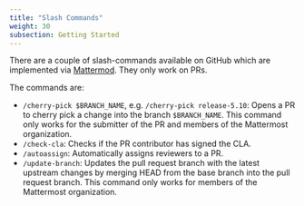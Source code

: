 ```yaml
---
title: "Slash Commands"
weight: 30
subsection: Getting Started
---
```


There are a couple of slash-commands available on GitHub which are implemented via [Mattermod](https://github.com/mattermost/mattermost-mattermod). They only work on PRs.

The commands are:

- `/cherry-pick $BRANCH_NAME`, e.g. `/cherry-pick release-5.10`: Opens a PR to cherry pick a change into the branch `$BRANCH_NAME`. This command only works for the submitter of the PR and members of the Mattermost organization.
- `/check-cla`: Checks if the PR contributor has signed the CLA.
- `/autoassign`: Automatically assigns reviewers to a PR.
- `/update-branch`: Updates the pull request branch with the latest upstream changes by merging HEAD from the base branch into the pull request branch. This command only works for members of the Mattermost organization.

